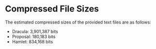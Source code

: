 # Compressed File Sizes

The estimated compressed sizes of the provided text files are as follows:

- Dracula: 3,901,387 bits
- Proposal: 180,183 bits
- Hamlet: 834,168 bits
